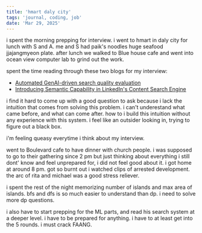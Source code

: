 ```yaml
---
title: 'hmart daly city'
tags: 'journal, coding, job'
date: 'Mar 29, 2025'
---
```


i spent the morning prepping for interview. i went to hmart in daly city for lunch with S and A. me and S had paik's noodles huge seafood jjajangmyeon plate. after lunch we walked to Blue house cafe and went into ocean view computer lab to grind out the work.

spent the time reading through these two blogs for my interview:

- [Automated GenAI-driven search quality evaluation](https://www.linkedin.com/blog/engineering/ai/automated-genai-driven-search-quality-evaluation)
- [Introducing Semantic Capability in LinkedIn's Content Search Engine](https://www.linkedin.com/blog/engineering/search/introducing-semantic-capability-in-linkedins-content-search-engine)

i find it hard to come up with a good question to ask because i lack the intuition that comes from solving this problem. i can't underestand what came before, and what can come after. how to i build this intuition without any experience with this system. i feel like an outsider looking in, trying to figure out a black box.

i'm feeling queasy everytime i think about my interview.

went to Boulevard cafe to have dinner with church people. i was supposed to go to their gathering since 2 pm but just thinking about everything i still dont' know and feel unprepared for, i did not feel good about it. i got home at around 8 pm. got so burnt out i watched clips of arrested development. the arc of rita and michael was a good stress reliever.

i spent the rest of the night memorizing number of islands and max area of islands. bfs and dfs is so much easier to understand than dp. i need to solve more dp questions.

i also have to start prepping for the ML parts, and read his search system at a deeper level. i have to be prepared for anything. i have to at least get into the 5 rounds. i must crack FAANG.

